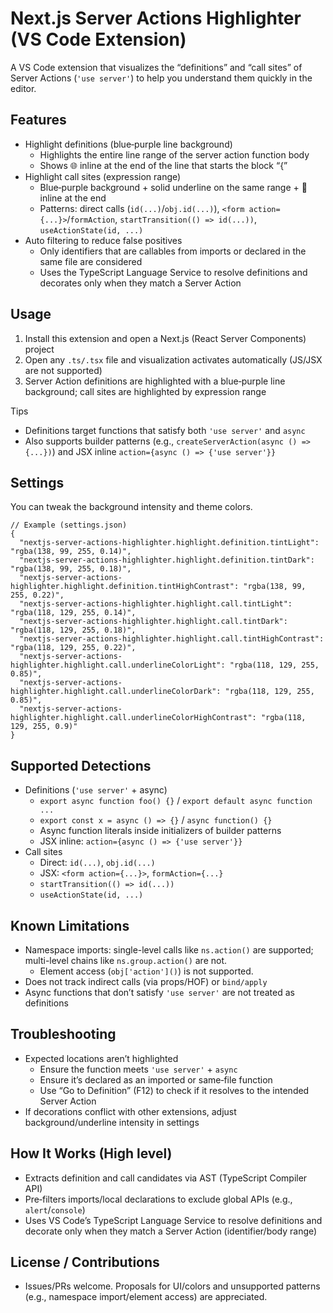 # Next.js Server Actions Highlighter (VS Code Extension)

A VS Code extension that visualizes the “definitions” and “call sites” of Server Actions (`'use server'`) to help you understand them quickly in the editor.

## Features
- Highlight definitions (blue‑purple line background)
  - Highlights the entire line range of the server action function body
  - Shows 🌐 inline at the end of the line that starts the block “{”
- Highlight call sites (expression range)
  - Blue‑purple background + solid underline on the same range + 🚪 inline at the end
  - Patterns: direct calls (`id(...)`/`obj.id(...)`), `<form action={...}>`/`formAction`, `startTransition(() => id(...))`, `useActionState(id, ...)`
- Auto filtering to reduce false positives
  - Only identifiers that are callables from imports or declared in the same file are considered
  - Uses the TypeScript Language Service to resolve definitions and decorates only when they match a Server Action

## Usage
1. Install this extension and open a Next.js (React Server Components) project
2. Open any `.ts/.tsx` file and visualization activates automatically (JS/JSX are not supported)
3. Server Action definitions are highlighted with a blue‑purple line background; call sites are highlighted by expression range

Tips
- Definitions target functions that satisfy both `'use server'` and `async`
- Also supports builder patterns (e.g., `createServerAction(async () => {...})`) and JSX inline `action={async () => {'use server'}}`

## Settings
You can tweak the background intensity and theme colors.

```jsonc
// Example (settings.json)
{
  "nextjs-server-actions-highlighter.highlight.definition.tintLight": "rgba(138, 99, 255, 0.14)",
  "nextjs-server-actions-highlighter.highlight.definition.tintDark": "rgba(138, 99, 255, 0.18)",
  "nextjs-server-actions-highlighter.highlight.definition.tintHighContrast": "rgba(138, 99, 255, 0.22)",
  "nextjs-server-actions-highlighter.highlight.call.tintLight": "rgba(118, 129, 255, 0.14)",
  "nextjs-server-actions-highlighter.highlight.call.tintDark": "rgba(118, 129, 255, 0.18)",
  "nextjs-server-actions-highlighter.highlight.call.tintHighContrast": "rgba(118, 129, 255, 0.22)",
  "nextjs-server-actions-highlighter.highlight.call.underlineColorLight": "rgba(118, 129, 255, 0.85)",
  "nextjs-server-actions-highlighter.highlight.call.underlineColorDark": "rgba(118, 129, 255, 0.85)",
  "nextjs-server-actions-highlighter.highlight.call.underlineColorHighContrast": "rgba(118, 129, 255, 0.9)"
}
```

## Supported Detections
- Definitions (`'use server'` + async)
  - `export async function foo() {}` / `export default async function ...`
  - `export const x = async () => {}` / `async function() {}`
  - Async function literals inside initializers of builder patterns
  - JSX inline: `action={async () => {'use server'}}`
- Call sites
  - Direct: `id(...)`, `obj.id(...)`
  - JSX: `<form action={...}>`, `formAction={...}`
  - `startTransition(() => id(...))`
  - `useActionState(id, ...)`

## Known Limitations
- Namespace imports: single-level calls like `ns.action()` are supported; multi-level chains like `ns.group.action()` are not.
  - Element access (`obj['action']()`) is not supported.
- Does not track indirect calls (via props/HOF) or `bind/apply`
- Async functions that don’t satisfy `'use server'` are not treated as definitions

## Troubleshooting
- Expected locations aren’t highlighted
  - Ensure the function meets `'use server'` + `async`
  - Ensure it’s declared as an imported or same‑file function
  - Use “Go to Definition” (F12) to check if it resolves to the intended Server Action
- If decorations conflict with other extensions, adjust background/underline intensity in settings

## How It Works (High level)
- Extracts definition and call candidates via AST (TypeScript Compiler API)
- Pre‑filters imports/local declarations to exclude global APIs (e.g., `alert`/`console`)
- Uses VS Code’s TypeScript Language Service to resolve definitions and decorate only when they match a Server Action (identifier/body range)

## License / Contributions
- Issues/PRs welcome. Proposals for UI/colors and unsupported patterns (e.g., namespace import/element access) are appreciated.
